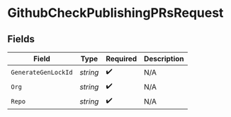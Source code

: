 # GithubCheckPublishingPRsRequest


## Fields

| Field               | Type                | Required            | Description         |
| ------------------- | ------------------- | ------------------- | ------------------- |
| `GenerateGenLockId` | *string*            | :heavy_check_mark:  | N/A                 |
| `Org`               | *string*            | :heavy_check_mark:  | N/A                 |
| `Repo`              | *string*            | :heavy_check_mark:  | N/A                 |